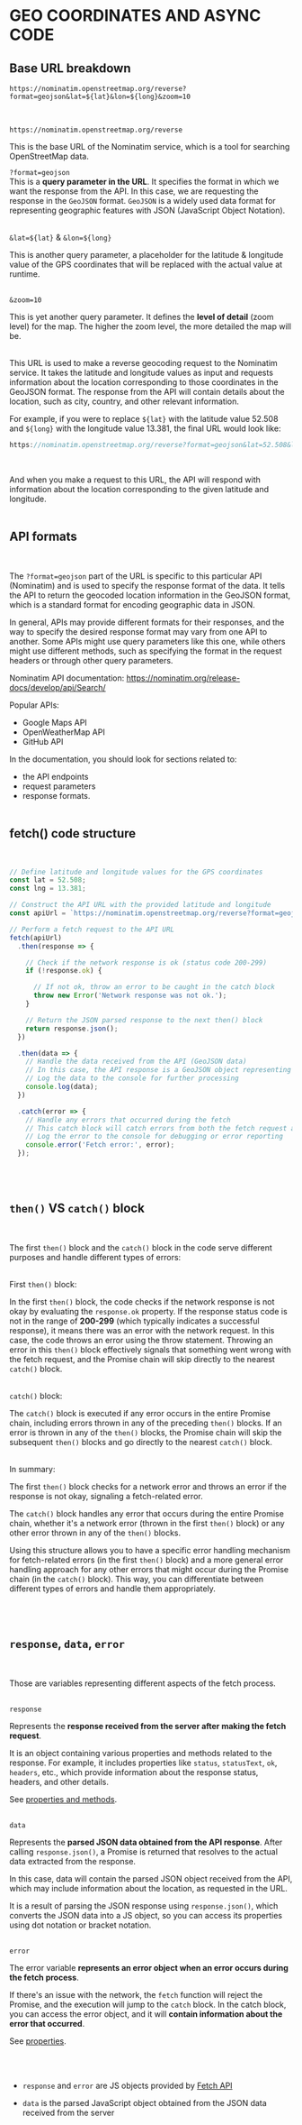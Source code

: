 # GEO COORDINATES AND ASYNC CODE

## Base URL breakdown

`https://nominatim.openstreetmap.org/reverse?format=geojson&lat=${lat}&lon=${long}&zoom=10
`

<br>

`https://nominatim.openstreetmap.org/reverse`
<br>

This is the base URL of the Nominatim service, which is a tool for searching OpenStreetMap data.
<br>

`?format=geojson`
<br>
This is a **query parameter in the URL**.
It specifies the format in which we want the response from the API. In this case, we are requesting the response in the `GeoJSON` format. `GeoJSON` is a widely used data format for representing geographic features with JSON (JavaScript Object Notation).
<br><br>

`&lat=${lat}` & `&lon=${long}`
<br>

This is another query parameter, a placeholder for the latitude & longitude value of the GPS coordinates that will be replaced with the actual value at runtime.
<br><br>

`&zoom=10`
<br>

This is yet another query parameter. It defines the **level of detail** (zoom level) for the map.
The higher the zoom level, the more detailed the map will be.
<br><br>

This URL is used to make a reverse geocoding request to the Nominatim service. It takes the latitude and longitude values as input and requests information about the location corresponding to those coordinates in the GeoJSON format. The response from the API will contain details about the location, such as city, country, and other relevant information.

For example, if you were to replace `${lat}` with the latitude value 52.508 and `${long}` with the longitude value 13.381, the final URL would look like:

```js
https://nominatim.openstreetmap.org/reverse?format=geojson&lat=52.508&lon=13.381&zoom=10
```
<br>

And when you make a request to this URL, the API will respond with information about the location corresponding to the given latitude and longitude.
<br><br>

## API formats
<br>

The `?format=geojson` part of the URL is specific to this particular API (Nominatim) and is used to specify the response format of the data. It tells the API to return the geocoded location information in the GeoJSON format, which is a standard format for encoding geographic data in JSON.

In general, APIs may provide different formats for their responses, and the way to specify the desired response format may vary from one API to another. Some APIs might use query parameters like this one, while others might use different methods, such as specifying the format in the request headers or through other query parameters.



Nominatim API documentation: https://nominatim.org/release-docs/develop/api/Search/

Popular APIs:

- Google Maps API
- OpenWeatherMap API
- GitHub API

In the documentation, you should look for sections related to:

- the API endpoints
- request parameters
- response formats.
<br><br>

## fetch() code structure
<br>

```js
// Define latitude and longitude values for the GPS coordinates
const lat = 52.508;
const lng = 13.381;

// Construct the API URL with the provided latitude and longitude
const apiUrl = `https://nominatim.openstreetmap.org/reverse?format=geojson&lat=${lat}&lon=${lng}&zoom=10`;

// Perform a fetch request to the API URL
fetch(apiUrl)
  .then(response => {

    // Check if the network response is ok (status code 200-299)
    if (!response.ok) {

      // If not ok, throw an error to be caught in the catch block
      throw new Error('Network response was not ok.');
    }

    // Return the JSON parsed response to the next then() block
    return response.json();
  })

  .then(data => {
    // Handle the data received from the API (GeoJSON data)
    // In this case, the API response is a GeoJSON object representing the location data
    // Log the data to the console for further processing
    console.log(data);
  })

  .catch(error => {
    // Handle any errors that occurred during the fetch
    // This catch block will catch errors from both the fetch request and the response handling
    // Log the error to the console for debugging or error reporting
    console.error('Fetch error:', error);
  });
```
<br><br>

## `then()` VS `catch()` block
<br>

The first `then()` block and the `catch()` block in the code serve different purposes and handle different types of errors:
<br><br>

First `then()` block:

In the first `then()` block, the code checks if the network response is not okay by evaluating the `response.ok` property. If the response status code is not in the range of **200-299** (which typically indicates a successful response), it means there was an error with the network request. In this case, the code throws an error using the throw statement. Throwing an error in this `then()` block effectively signals that something went wrong with the fetch request, and the Promise chain will skip directly to the nearest `catch()` block.
<br><br>

`catch()` block:

The `catch()` block is executed if any error occurs in the entire Promise chain, including errors thrown in any of the preceding `then()` blocks. If an error is thrown in any of the `then()` blocks, the Promise chain will skip the subsequent `then()` blocks and go directly to the nearest `catch()` block.
<br><br>

In summary:

The first `then()` block checks for a network error and throws an error if the response is not okay, signaling a fetch-related error.

The `catch()` block handles any error that occurs during the entire Promise chain, whether it's a network error (thrown in the first `then()` block) or any other error thrown in any of the `then()` blocks.

Using this structure allows you to have a specific error handling mechanism for fetch-related errors (in the first `then()` block) and a more general error handling approach for any other errors that might occur during the Promise chain (in the `catch()` block). This way, you can differentiate between different types of errors and handle them appropriately.

<br><br>

## `response`, `data`, `error`
<br>

Those are variables representing different aspects of the fetch process.
<br><br>

`response`

Represents the **response received from the server after making the fetch request**.

It is an object containing various properties and methods related to the response. For example, it includes properties like `status`, `statusText`, `ok`, `headers`, etc., which provide information about the response status, headers, and other details.
<br>

See [properties and methods](https://developer.mozilla.org/en-US/docs/Web/API/Response).
<br><br>

`data`

Represents the **parsed JSON data obtained from the API response**.
After calling `response.json()`, a Promise is returned that resolves to the actual data extracted from the response.

In this case, data will contain the parsed JSON object received from the API, which may include information about the location, as requested in the URL.

It is a result of parsing the JSON response using `response.json()`, which converts the JSON data into a JS object, so you can access its properties using dot notation or bracket notation.
<br><br>

`error`

The error variable **represents an error object when an error occurs during the fetch process**.

If there's an issue with the network, the `fetch` function will reject the Promise, and the execution will jump to the `catch` block.
In the catch block, you can access the error object, and it will **contain information about the error that occurred**.

See [properties](https://developer.mozilla.org/en-US/docs/Web/JavaScript/Reference/Global_Objects/Error).

<br><br>

- `response` and `error` are JS objects provided by [Fetch API](https://developer.mozilla.org/en-US/docs/Web/API/Fetch_API)

- `data` is the parsed JavaScript object obtained from the JSON data received from the server












